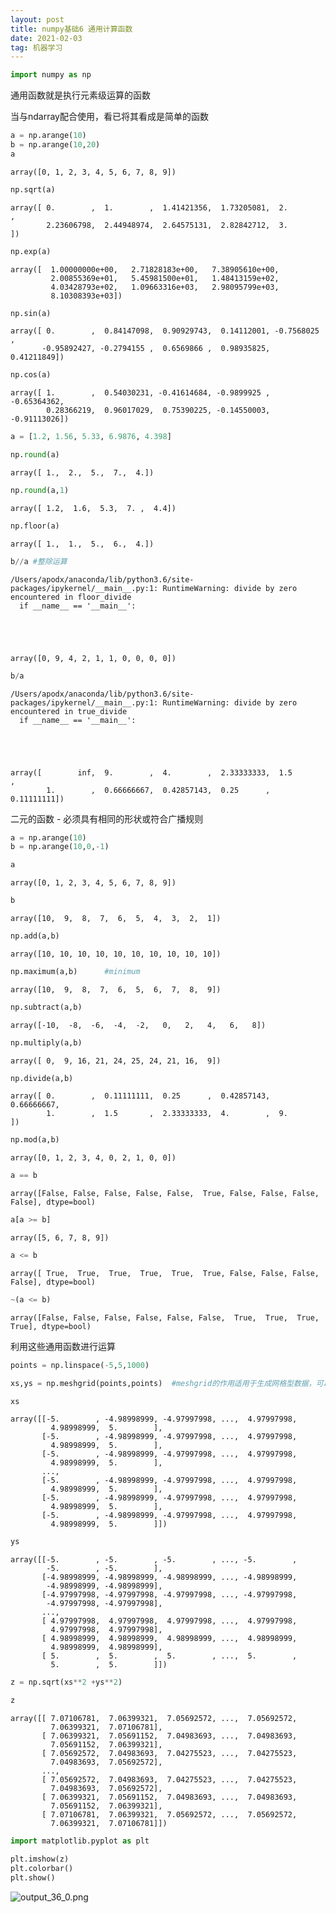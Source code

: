 ```yaml
---
layout: post
title: numpy基础6 通用计算函数
date: 2021-02-03
tag: 机器学习
---
```


```python
import numpy as np
```

通用函数就是执行元素级运算的函数

当与ndarray配合使用，看已将其看成是简单的函数


```python
a = np.arange(10)
b = np.arange(10,20)
a
```




    array([0, 1, 2, 3, 4, 5, 6, 7, 8, 9])




```python
np.sqrt(a)
```




    array([ 0.        ,  1.        ,  1.41421356,  1.73205081,  2.        ,
            2.23606798,  2.44948974,  2.64575131,  2.82842712,  3.        ])




```python
np.exp(a)
```




    array([  1.00000000e+00,   2.71828183e+00,   7.38905610e+00,
             2.00855369e+01,   5.45981500e+01,   1.48413159e+02,
             4.03428793e+02,   1.09663316e+03,   2.98095799e+03,
             8.10308393e+03])




```python
np.sin(a)
```




    array([ 0.        ,  0.84147098,  0.90929743,  0.14112001, -0.7568025 ,
           -0.95892427, -0.2794155 ,  0.6569866 ,  0.98935825,  0.41211849])




```python
np.cos(a)
```




    array([ 1.        ,  0.54030231, -0.41614684, -0.9899925 , -0.65364362,
            0.28366219,  0.96017029,  0.75390225, -0.14550003, -0.91113026])




```python
a = [1.2, 1.56, 5.33, 6.9876, 4.398]
```


```python
np.round(a)
```




    array([ 1.,  2.,  5.,  7.,  4.])




```python
np.round(a,1)
```




    array([ 1.2,  1.6,  5.3,  7. ,  4.4])




```python
np.floor(a)
```




    array([ 1.,  1.,  5.,  6.,  4.])




```python
b//a #整除运算
```

    /Users/apodx/anaconda/lib/python3.6/site-packages/ipykernel/__main__.py:1: RuntimeWarning: divide by zero encountered in floor_divide
      if __name__ == '__main__':





    array([0, 9, 4, 2, 1, 1, 0, 0, 0, 0])




```python
b/a
```

    /Users/apodx/anaconda/lib/python3.6/site-packages/ipykernel/__main__.py:1: RuntimeWarning: divide by zero encountered in true_divide
      if __name__ == '__main__':





    array([        inf,  9.        ,  4.        ,  2.33333333,  1.5       ,
            1.        ,  0.66666667,  0.42857143,  0.25      ,  0.11111111])



二元的函数 - 必须具有相同的形状或符合广播规则


```python
a = np.arange(10)
b = np.arange(10,0,-1)
```


```python
a
```




    array([0, 1, 2, 3, 4, 5, 6, 7, 8, 9])




```python
b
```




    array([10,  9,  8,  7,  6,  5,  4,  3,  2,  1])




```python
np.add(a,b)
```




    array([10, 10, 10, 10, 10, 10, 10, 10, 10, 10])




```python
np.maximum(a,b)      #minimum
```




    array([10,  9,  8,  7,  6,  5,  6,  7,  8,  9])




```python
np.subtract(a,b)
```




    array([-10,  -8,  -6,  -4,  -2,   0,   2,   4,   6,   8])




```python
np.multiply(a,b)
```




    array([ 0,  9, 16, 21, 24, 25, 24, 21, 16,  9])




```python
np.divide(a,b)
```




    array([ 0.        ,  0.11111111,  0.25      ,  0.42857143,  0.66666667,
            1.        ,  1.5       ,  2.33333333,  4.        ,  9.        ])




```python
np.mod(a,b)
```




    array([0, 1, 2, 3, 4, 0, 2, 1, 0, 0])




```python
a == b
```




    array([False, False, False, False, False,  True, False, False, False, False], dtype=bool)




```python
a[a >= b]
```




    array([5, 6, 7, 8, 9])




```python
a <= b
```




    array([ True,  True,  True,  True,  True,  True, False, False, False, False], dtype=bool)




```python
~(a <= b)
```




    array([False, False, False, False, False, False,  True,  True,  True,  True], dtype=bool)



利用这些通用函数进行运算


```python
points = np.linspace(-5,5,1000)
```


```python
xs,ys = np.meshgrid(points,points)  #meshgrid的作用适用于生成网格型数据，可以接受两个一维数组生成两个二维矩阵，对应两个数组中所有的(x,y)对
```


```python
xs
```




    array([[-5.        , -4.98998999, -4.97997998, ...,  4.97997998,
             4.98998999,  5.        ],
           [-5.        , -4.98998999, -4.97997998, ...,  4.97997998,
             4.98998999,  5.        ],
           [-5.        , -4.98998999, -4.97997998, ...,  4.97997998,
             4.98998999,  5.        ],
           ..., 
           [-5.        , -4.98998999, -4.97997998, ...,  4.97997998,
             4.98998999,  5.        ],
           [-5.        , -4.98998999, -4.97997998, ...,  4.97997998,
             4.98998999,  5.        ],
           [-5.        , -4.98998999, -4.97997998, ...,  4.97997998,
             4.98998999,  5.        ]])




```python
ys
```




    array([[-5.        , -5.        , -5.        , ..., -5.        ,
            -5.        , -5.        ],
           [-4.98998999, -4.98998999, -4.98998999, ..., -4.98998999,
            -4.98998999, -4.98998999],
           [-4.97997998, -4.97997998, -4.97997998, ..., -4.97997998,
            -4.97997998, -4.97997998],
           ..., 
           [ 4.97997998,  4.97997998,  4.97997998, ...,  4.97997998,
             4.97997998,  4.97997998],
           [ 4.98998999,  4.98998999,  4.98998999, ...,  4.98998999,
             4.98998999,  4.98998999],
           [ 5.        ,  5.        ,  5.        , ...,  5.        ,
             5.        ,  5.        ]])




```python
z = np.sqrt(xs**2 +ys**2)
```


```python
z
```




    array([[ 7.07106781,  7.06399321,  7.05692572, ...,  7.05692572,
             7.06399321,  7.07106781],
           [ 7.06399321,  7.05691152,  7.04983693, ...,  7.04983693,
             7.05691152,  7.06399321],
           [ 7.05692572,  7.04983693,  7.04275523, ...,  7.04275523,
             7.04983693,  7.05692572],
           ..., 
           [ 7.05692572,  7.04983693,  7.04275523, ...,  7.04275523,
             7.04983693,  7.05692572],
           [ 7.06399321,  7.05691152,  7.04983693, ...,  7.04983693,
             7.05691152,  7.06399321],
           [ 7.07106781,  7.06399321,  7.05692572, ...,  7.05692572,
             7.06399321,  7.07106781]])




```python
import matplotlib.pyplot as plt
```


```python
plt.imshow(z)
plt.colorbar()
plt.show()
```


![output_36_0.png](http://ww1.sinaimg.cn/large/007Rg09mly1gnwa88dw8ij308h070t9c.jpg)



```python

```
